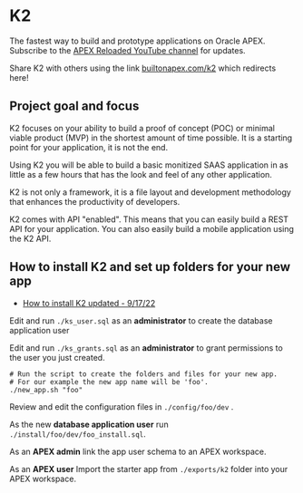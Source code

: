 # K2 

The fastest way to build and prototype applications on Oracle APEX. Subscribe to the [APEX Reloaded YouTube channel](https://www.youtube.com/channel/UC8cIGO-lRvWM-mPtJdO_9XQ) for updates.

Share K2 with others using the link [builtonapex.com/k2](builtonapex.com/k2) which redirects here!

## Project goal and focus

K2 focuses on your ability to build a proof of concept (POC) or minimal viable product (MVP) in the shortest amount of time possible. It is a starting point for your application, it is not the end.

Using K2 you will be able to build a basic monitized SAAS application in as little as a few hours that has the look and feel of any other application. 

K2 is not only a framework, it is a file layout and development methodology that enhances the productivity of developers.

K2 comes with API "enabled". This means that you can easily build a REST API for your application. You can also easily build a mobile application using the K2 API.

## How to install K2 and set up folders for your new app

* [How to install K2 updated - 9/17/22](https://youtu.be/b5jL91Kej7E)

Edit and run ```./ks_user.sql``` as an **administrator** to create the database application user

Edit and run ```./ks_grants.sql``` as an **administrator**  to grant permissions to the user you just created.

```
# Run the script to create the folders and files for your new app.
# For our example the new app name will be 'foo'.
./new_app.sh "foo"
```

Review and edit the configuration files in ```./config/foo/dev``` .

As the new **database application user** run ```./install/foo/dev/foo_install.sql```.

As an **APEX admin** link the app user schema to an APEX workspace.

As an **APEX user** Import the starter app from ```./exports/k2``` folder into your APEX workspace.
